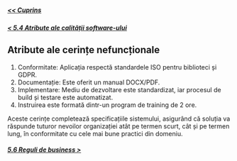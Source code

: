 ##### [<< Cuprins](../Cuprins.md)
##### [< 5.4 Atribute ale calității software-ului](5.4%20Atribute%20ale%20calității%20software-ului.md)
## Atribute ale cerințe nefuncționale
1. Conformitate: Aplicația respectă standardele ISO pentru biblioteci și GDPR.
2. Documentație: Este oferit un manual DOCX/PDF.
3. Implementare: Mediu de dezvoltare este standardizat, iar procesul de build și testare este automatizat.
4. Instruirea este formată dintr-un program de training de 2 ore.

Aceste cerințe completează specificațiile sistemului, asigurând că soluția va răspunde tuturor nevoilor organizației atât pe termen scurt, cât și pe termen lung, în conformitate cu cele mai bune practici din domeniu.
##### [5.6 Reguli de business >](5.6%20Reguli%20de%20business.md)

